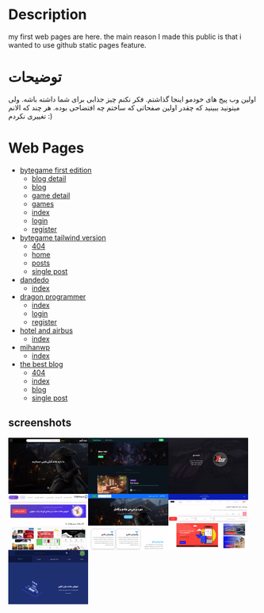 # Description
my first web pages are here.
the main reason I made this public is that i wanted to use github static pages feature.

# توضیحات
اولین وب پیج های خودمو اینجا گذاشتم. فکر نکنم چیز جذابی برای شما داشته باشه. ولی میتونید ببینید که چقدر اولین صفحاتی که ساختم چه افتضاحی بوده. هر چند که الانم تغییری نکردم :)

# Web Pages
- [bytegame first edition](https://github.com/MohammadShool/old-memory-web-pages/tree/main/bytegame-first-edition)
    - [blog detail](https://mohammadshool.github.io/old-memory-web-pages/bytegame-first-edition/blog-detail.html)
    - [blog](https://mohammadshool.github.io/old-memory-web-pages/bytegame-first-edition/blog.html)
    - [game detail](https://mohammadshool.github.io/old-memory-web-pages/bytegame-first-edition/game-detail.html)
    - [games](https://mohammadshool.github.io/old-memory-web-pages/bytegame-first-edition/games.html)
    - [index](https://mohammadshool.github.io/old-memory-web-pages/bytegame-first-edition/index.html)
    - [login](https://mohammadshool.github.io/old-memory-web-pages/bytegame-first-edition/login.html)
    - [register](https://mohammadshool.github.io/old-memory-web-pages/bytegame-first-edition/register.html) 
- [bytegame tailwind version](https://github.com/MohammadShool/old-memory-web-pages/tree/main/bytegame-tailwind-version)
    - [404](https://mohammadshool.github.io/old-memory-web-pages/bytegame-tailwind-version/404.html)
    - [home](https://mohammadshool.github.io/old-memory-web-pages/bytegame-tailwind-version/front-page.html)
    - [posts](https://mohammadshool.github.io/old-memory-web-pages/bytegame-tailwind-version/index.html)
    - [single post](https://mohammadshool.github.io/old-memory-web-pages/bytegame-tailwind-version/single.html)
- [dandedo](https://github.com/MohammadShool/old-memory-web-pages/tree/main/dandedo)
    - [index](https://mohammadshool.github.io/old-memory-web-pages/dandedo/index.html)
- [dragon programmer](https://github.com/MohammadShool/old-memory-web-pages/tree/main/dragon-programmer)
    - [index](https://mohammadshool.github.io/old-memory-web-pages/dragon-programmer/index.html)
    - [login](https://mohammadshool.github.io/old-memory-web-pages/dragon-programmer/login.html)
    - [register](https://mohammadshool.github.io/old-memory-web-pages/dragon-programmer/register.html)
- [hotel and airbus](https://github.com/MohammadShool/old-memory-web-pages/tree/main/hotel-and-airbus)
    - [index](https://mohammadshool.github.io/old-memory-web-pages/hotel-and-airbus/index.html)
- [mihanwp](https://github.com/MohammadShool/old-memory-web-pages/tree/main/mihanwp)
    - [index](https://mohammadshool.github.io/old-memory-web-pages/mihanwp/index.html)
- [the best blog](https://github.com/MohammadShool/old-memory-web-pages/tree/main/the-best-blog)
    - [404](https://mohammadshool.github.io/old-memory-web-pages/the-best-blog/404.html)
    - [index](https://mohammadshool.github.io/old-memory-web-pages/the-best-blog/index.html)
    - [blog](https://mohammadshool.github.io/old-memory-web-pages/the-best-blog/blog.html)
    - [single post](https://mohammadshool.github.io/old-memory-web-pages/the-best-blog/single.html)


## screenshots
<div style="display: flex">
    <img style="width: 32%" src="./bytegame-first-edition/screenshots/index-desktop.webp" />
    <img style="width: 32%" src="./bytegame-tailwind-version/screenshots/home-desktop.webp" />
    <img style="width: 32%" src="./dandedo/screenshots/index-desktop.webp" />
</div>
<div style="display: flex">
    <img style="width: 32%" src="./mihanwp/screenshots/index-desktop.webp" />
    <img style="width: 32%" src="./the-best-blog/screenshots/index-desktop.webp" />
    <img style="width: 32%" src="./hotel-and-airbus/screenshots/screenshot.webp" />
</div>
<div style="display: flex">
    <img style="width: 32%" src="./dragon-programmer/screenshots/index-desktop.webp" />
</div>

